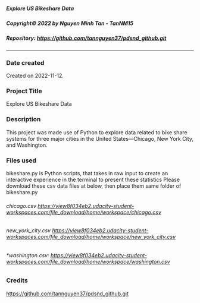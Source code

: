 ##### Explore US Bikeshare Data
##### *Copyright© 2022 by Nguyen Minh Tan - TanNM15*
##### Repository: https://github.com/tannguyen37/pdsnd_github.git
-----------------------------------------------------------------
### Date created
Created on 2022-11-12.

### Project Title
Explore US Bikeshare Data

### Description
This project was made use of Python to explore data related to bike share systems for three major cities in the United States—Chicago, New York City, and Washington. 

### Files used
bikeshare.py is Python scripts, that takes in raw input to create an interactive experience in the terminal to present these statistics
Please download these csv data files at below, then place them same folder of bikeshare.py
###### *chicago.csv https://view8f034eb2.udacity-student-workspaces.com/file_download/home/workspace/chicago.csv*
###### *new_york_city.csv https://view8f034eb2.udacity-student-workspaces.com/file_download/home/workspace/new_york_city.csv*
###### *washington.csv: https://view8f034eb2.udacity-student-workspaces.com/file_download/home/workspace/washington.csv

### Credits
https://github.com/tannguyen37/pdsnd_github.git

